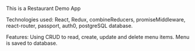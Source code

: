 This is a Restaurant Demo App

Technologies used:
React, Redux, combineReducers, promiseMiddleware, react-router, passport, auth0, postgreSQL database.

Features:
Using CRUD to read, create, update and delete menu items.  Menu is saved to database.
